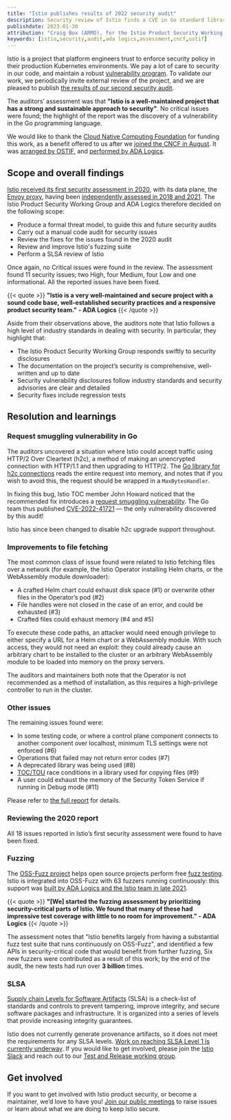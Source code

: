 ```yaml
---
title: "Istio publishes results of 2022 security audit"
description: Security review of Istio finds a CVE in Go standard library.
publishdate: 2023-01-30
attribution: "Craig Box (ARMO), for the Istio Product Security Working Group"
keywords: [istio,security,audit,ada logics,assessment,cncf,ostif]
---
```


Istio is a project that platform engineers trust to enforce security policy in their production Kubernetes environments. We pay a lot of care to security in our code, and maintain a robust [vulnerability program](/pt-br/docs/releases/security-vulnerabilities/). To validate our work, we periodically invite external review of the project, and we are pleased to publish [the results of our second security audit](./Istio%20audit%20report%20-%20ADA%20Logics%20-%202023-01-30%20-%20v1.0.pdf).

The auditors’ assessment was that **"Istio is a well-maintained project that has a strong and sustainable approach to security"**. No critical issues were found; the highlight of the report was the discovery of a vulnerability in the Go programming language.

We would like to thank the [Cloud Native Computing Foundation](https://cncf.io/) for funding this work, as a benefit offered to us after we [joined the CNCF in August](https://www.cncf.io/blog/2022/09/28/istio-sails-into-the-cloud-native-computing-foundation/). It was [arranged by OSTIF](https://ostif.org/the-audit-of-istio-is-complete), and [performed by ADA Logics](https://adalogics.com/blog/istio-security-audit).

## Scope and overall findings

[Istio received its first security assessment in 2020](/pt-br/blog/2021/ncc-security-assessment/), with its data plane, the [Envoy proxy](https://envoyproxy.io/), having been [independently assessed in 2018 and 2021](https://github.com/envoyproxy/envoy#security-audit). The Istio Product Security Working Group and ADA Logics therefore decided on the following scope:

* Produce a formal threat model, to guide this and future security audits
* Carry out a manual code audit for security issues
* Review the fixes for the issues found in the 2020 audit
* Review and improve Istio's fuzzing suite
* Perform a SLSA review of Istio

Once again, no Critical issues were found in the review. The assessment found 11 security issues; two High, four Medium, four Low and one informational. All the reported issues have been fixed.

{{< quote >}}
**"Istio is a very well-maintained and secure project with a sound code base, well-established security practices and a responsive product security team." - ADA Logics**
{{< /quote >}}

Aside from their observations above, the auditors note that Istio follows a high level of industry standards in dealing with security. In particular, they highlight that:

* The Istio Product Security Working Group responds swiftly to security disclosures
* The documentation on the project’s security is comprehensive, well-written and up to date
* Security vulnerability disclosures follow industry standards and security advisories are clear and detailed
* Security fixes include regression tests

## Resolution and learnings

### Request smuggling vulnerability in Go

The auditors uncovered a situation where Istio could accept traffic using HTTP/2 Over Cleartext (h2c), a method of making an unencrypted connection with HTTP/1.1 and then upgrading to HTTP/2. The [Go library for h2c connections](https://pkg.go.dev/golang.org/x/net/http2/h2c) reads the entire request into memory, and notes that if you wish to avoid this, the request should be wrapped in a `MaxBytesHandler`.

In fixing this bug, Istio TOC member John Howard noticed that the recommended fix introduces a [request smuggling vulnerability](https://portswigger.net/web-security/request-smuggling). The Go team thus published [CVE-2022-41721](https://cve.mitre.org/cgi-bin/cvename.cgi?name=CVE-2022-41721) — the only vulnerability discovered by this audit!

Istio has since been changed to disable h2c upgrade support throughout.

### Improvements to file fetching

The most common class of issue found were related to Istio fetching files over a network (for example, the Istio Operator installing Helm charts, or the WebAssembly module downloader):

* A crafted Helm chart could exhaust disk space (#1) or overwrite other files in the Operator’s pod (#2)
* File handles were not closed in the case of an error, and could be exhausted (#3)
* Crafted files could exhaust memory  (#4 and #5)

To execute these code paths, an attacker would need enough privilege to either specify a URL for a Helm chart or a WebAssembly module.  With such access, they would not need an exploit: they could already cause an arbitrary chart to be installed to the cluster or an arbitrary WebAssembly module to be loaded into memory on the proxy servers.

The auditors and maintainers both note that the Operator is not recommended as a method of installation, as this requires a high-privilege controller to run in the cluster.

### Other issues

The remaining issues found were:

* In some testing code, or where a control plane component connects to another component over localhost, minimum TLS settings were not enforced (#6)
* Operations that failed may not return error codes (#7)
* A deprecated library was being used (#8)
* [TOC/TOU](https://en.wikipedia.org/wiki/Time-of-check_to_time-of-use) race conditions in a library used for copying files (#9)
* A user could exhaust the memory of the Security Token Service if running in Debug mode (#11)

Please refer to [the full report](./Istio%20audit%20report%20-%20ADA%20Logics%20-%202023-01-30%20-%20v1.0.pdf) for details.

### Reviewing the 2020 report

All 18 issues reported in Istio’s first security assessment were found to have been fixed.

### Fuzzing

The [OSS-Fuzz project](https://google.github.io/oss-fuzz/) helps open source projects perform free [fuzz testing](https://en.wikipedia.org/wiki/Fuzzing). Istio is integrated into OSS-Fuzz with 63 fuzzers running continuously: this support was [built by ADA Logics and the Istio team in late 2021](https://adalogics.com/blog/fuzzing-istio-cve-CVE-2022-23635).

{{< quote >}}
**"[We] started the fuzzing assessment by prioritizing security-critical parts of Istio. We found that many of these had impressive test coverage with little to no room for improvement." - ADA Logics**
{{< /quote >}}

The assessment notes that "Istio benefits largely from having a substantial fuzz test suite that runs continuously on OSS-Fuzz", and identified a few APIs in security-critical code that would benefit from further fuzzing, Six new fuzzers were contributed as a result of this work; by the end of the audit, the new tests had run over **3 billion** times.

### SLSA

[Supply chain Levels for Software Artifacts](https://slsa.dev/) (SLSA) is a check-list of standards and controls to prevent tampering, improve integrity, and secure software packages and infrastructure. It is organized into a series of levels that provide increasing integrity guarantees.

Istio does not currently generate provenance artifacts, so it does not meet the requirements for any SLSA levels.  [Work on reaching SLSA Level 1 is currently underway](https://github.com/istio/istio/issues/42517). If you would like to get involved, please join the [Istio Slack](https://slack.istio.io/) and reach out to our [Test and Release working group](https://istio.slack.com/archives/C6FCV6WN4).

## Get involved

If you want to get involved with Istio product security, or become a maintainer, we’d love to have you! [Join our public meetings](https://github.com/istio/community/blob/master/WORKING-GROUPS.md) to raise issues or learn about what we are doing to keep Istio secure.
